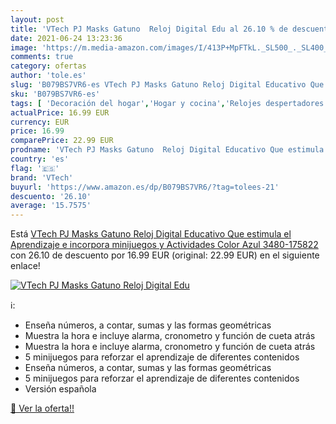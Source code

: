 ```yaml
---
layout: post
title: 'VTech PJ Masks Gatuno  Reloj Digital Edu al 26.10 % de descuento'
date: 2021-06-24 13:23:36
image: 'https://m.media-amazon.com/images/I/413P+MpFTkL._SL500_._SL400_.jpg'
comments: true
category: ofertas
author: 'tole.es'
slug: 'B079BS7VR6-es VTech PJ Masks Gatuno Reloj Digital Educativo Que estimula...'
sku: 'B079BS7VR6-es'
tags: [ 'Decoración del hogar','Hogar y cocina','Relojes despertadores','Relojes y despertadores para el hogar','vtech', ]
actualPrice: 16.99 EUR
currency: EUR
price: 16.99
comparePrice: 22.99 EUR
prodname: 'VTech PJ Masks Gatuno  Reloj Digital Educativo Que estimula el Aprendizaje e incorpora minijuegos y Actividades  Color Azul  3480-175822 '
country: 'es'
flag: '🇪🇸'
brand: 'VTech'
buyurl: 'https://www.amazon.es/dp/B079BS7VR6/?tag=tolees-21'
descuento: '26.10'
average: '15.7575'
---
```


Está [VTech PJ Masks Gatuno  Reloj Digital Educativo Que estimula el Aprendizaje e incorpora minijuegos y Actividades  Color Azul  3480-175822 ](https://www.amazon.es/dp/B079BS7VR6/?tag=tolees-21) con 26.10 de descuento por 16.99 EUR (original: 22.99 EUR) en el siguiente enlace!

[![VTech PJ Masks Gatuno  Reloj Digital Edu](https://m.media-amazon.com/images/I/413P+MpFTkL._SL500_._SL400_.jpg)](https://www.amazon.es/dp/B079BS7VR6/?tag=tolees-21)

ℹ️:

- Enseña números, a contar, sumas y las formas geométricas
- Muestra la hora e incluye alarma, cronometro y función de cueta atrás
- Muestra la hora e incluye alarma, cronometro y función de cueta atrás
- 5 minijuegos para reforzar el aprendizaje de diferentes contenidos
- Enseña números, a contar, sumas y las formas geométricas
- 5 minijuegos para reforzar el aprendizaje de diferentes contenidos
- Versión española

[🛒 Ver la oferta!!](https://www.amazon.es/dp/B079BS7VR6/?tag=tolees-21)
